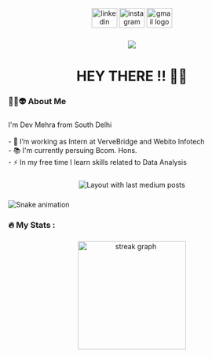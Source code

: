 <div align="center">
  <img src="https://raw.githubusercontent.com/maurodesouza/profile-readme-generator/master/src/assets/icons/social/linkedin/default.svg" width="52" height="40" alt="linkedin logo"  />
  <img src="https://raw.githubusercontent.com/maurodesouza/profile-readme-generator/master/src/assets/icons/social/instagram/default.svg" width="52" height="40" alt="instagram logo"  />
  <img src="https://raw.githubusercontent.com/maurodesouza/profile-readme-generator/master/src/assets/icons/social/gmail/default.svg" width="52" height="40" alt="gmail logo"  />
</div>

###

<div align="center">
  <img src="https://visitor-badge.laobi.icu/badge?page_id=DEVMEHRAA.DEVMEHRAA&"  />
</div>

###

<h1 align="center">HEY THERE !! 🙈👋</h1>

###

<h3 align="left">👩‍💻👽  About Me</h3>

###

<p align="left">I'm Dev Mehra from South Delhi<br><br>- 🔭 I’m working as Intern at VerveBridge and Webito Infotech<br>- 📚 I'm currently persuing Bcom. Hons.<br>- ⚡ In my free time I learn skills related to Data Analysis</p>

###

<div align="center">
  <img src="https://github-read-medium-git-main.pahlevikun.vercel.app/latest?limit=4&theme=solarized-light&username=DEVMEHRAA" alt="Layout with last medium posts"  />
</div>

###

<img src="https://raw.githubusercontent.com/DEVMEHRAA/DEVMEHRAA/output/snake.svg" alt="Snake animation" />

###

<h3 align="left">🔥   My Stats :</h3>

###

<div align="center">
  <img src="https://streak-stats.demolab.com?user=DEVMEHRAA&locale=en&mode=daily&theme=dark&hide_border=false&border_radius=5&order=3" height="220" alt="streak graph"  />
</div>

###
